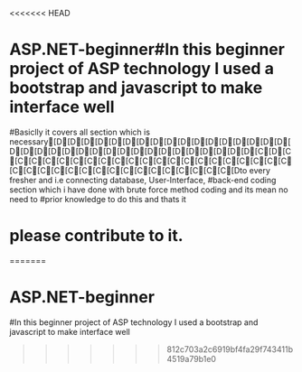 <<<<<<< HEAD
# ASP.NET-beginner#In this beginner project of ASP technology I used a bootstrap and javascript to make interface well

#Basiclly it covers all section which is necessary[D[D[D[D[D[D[D[D[D[D[D[D[D[D[D[D[D[D[D[D[D[D[D[D[D[D[D[D[D[D[D[D[D[D[D[C[D[C[C[C[C[C[C[C[C[C[C[C[C[C[C[C[C[C[C[C[C[C[C[C[C[C[C[C[C[C[C[C[C[C[C[C[C[C[Dto every fresher and i.e connecting database, User-Interface,
#back-end coding section which i have done with brute force method coding and its mean no need to
#prior knowledge to do this and thats it
# please contribute to it.
=======
# ASP.NET-beginner
#In this beginner project of ASP technology I used a bootstrap and javascript to make interface well
>>>>>>> 812c703a2c6919bf4fa29f743411b4519a79b1e0
